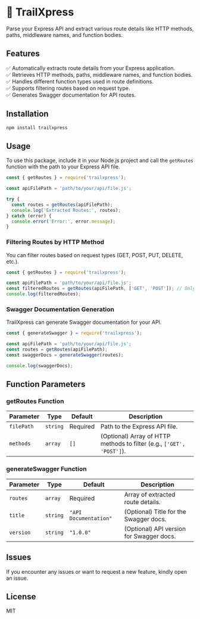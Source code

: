 # **🚀 TrailXpress**  
Parse your Express API and extract various route details like HTTP methods, paths, middleware names, and function bodies.  

## **Features**  
✅ Automatically extracts route details from your Express application.  
✅ Retrieves HTTP methods, paths, middleware names, and function bodies.  
✅ Handles different function types used in route definitions.  
✅ Supports filtering routes based on request type.  
✅ Generates Swagger documentation for API routes.  

## **Installation**  

```bash
npm install trailxpress
```

## **Usage**  
To use this package, include it in your Node.js project and call the `getRoutes` function with the path to your Express API file.

```js
const { getRoutes } = require('trailxpress');

const apiFilePath = 'path/to/your/api/file.js';

try {
  const routes = getRoutes(apiFilePath);
  console.log('Extracted Routes:', routes);
} catch (error) {
  console.error('Error:', error.message);
}
```

### **Filtering Routes by HTTP Method**  
You can filter routes based on request types (GET, POST, PUT, DELETE, etc.).  

```js
const { getRoutes } = require('trailxpress');

const apiFilePath = 'path/to/your/api/file.js';
const filteredRoutes = getRoutes(apiFilePath, ['GET', 'POST']); // Only fetch GET and POST routes
console.log(filteredRoutes);
```

### **Swagger Documentation Generation**  
TrailXpress can generate Swagger documentation for your API.  

```js
const { generateSwagger } = require('trailxpress');

const apiFilePath = 'path/to/your/api/file.js';
const routes = getRoutes(apiFilePath);
const swaggerDocs = generateSwagger(routes);

console.log(swaggerDocs);
```

## **Function Parameters**  

### **getRoutes Function**  

| Parameter      | Type      | Default  | Description |
|--------------|----------|---------|------------|
| `filePath`   | `string` | Required | Path to the Express API file. |
| `methods`    | `array`  | `[]`     | (Optional) Array of HTTP methods to filter (e.g., `['GET', 'POST']`). |

### **generateSwagger Function**  

| Parameter  | Type     | Default  | Description |
|------------|---------|---------|------------|
| `routes`  | `array`  | Required | Array of extracted route details. |
| `title`   | `string` | `"API Documentation"` | (Optional) Title for the Swagger docs. |
| `version` | `string` | `"1.0.0"` | (Optional) API version for Swagger docs. |

## **Issues**  
If you encounter any issues or want to request a new feature, kindly open an issue.  

## **License**  
MIT  
```